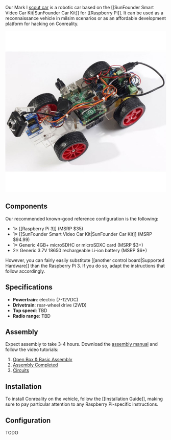 Our Mark I [scout car][] is a robotic car based on the
[[SunFounder Smart Video Car Kit|SunFounder Car Kit]] for [[Raspberry Pi]].
It can be used as a reconnaissance vehicle in milsim scenarios or as an
affordable development platform for hacking on Conreality.

[scout car]: https://en.wikipedia.org/wiki/Scout_car

![Photo of Conreality Scout Car MkI](images/scout-car-mk1.jpg)

Components
----------

Our recommended known-good reference configuration is the following:

* 1× [[Raspberry Pi 3]] (MSRP $35)
* 1× [[SunFounder Smart Video Car Kit|SunFounder Car Kit]] (MSRP $94.99)
* 1× Generic 4GB+ microSDHC or microSDXC card (MSRP $3+)
* 2× Generic 3.7V 18650 rechargeable Li-ion battery (MSRP $6+)

However, you can fairly easily substitute [[another control board|Supported
Hardware]] than the Raspberry Pi 3. If you do so, adapt the instructions
that follow accordingly.

Specifications
--------------

* **Powertrain**: electric (7-12VDC)
* **Drivetrain**: rear-wheel drive (2WD)
* **Top speed**: TBD
* **Radio range**: TBD

Assembly
--------

Expect assembly to take 3-4 hours. Download the
[assembly manual](https://www.sunfounder.com/learn/category/Smart-Video-Car-for-Raspberry-Pi.html)
and follow the video tutorials:

1. [Open Box & Basic Assembly](https://www.youtube.com/watch?v=dHjg_BDYvmA)
2. [Assembly Completed](https://www.youtube.com/watch?v=XV22rK1mw5g)
3. [Circuits](https://www.youtube.com/watch?v=Tg_g4YoAZdc)

Installation
------------

To install Conreality on the vehicle, follow the [[Installation Guide]],
making sure to pay particular attention to any Raspberry Pi-specific
instructions.

Configuration
-------------

TODO

